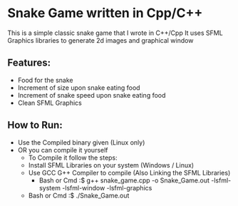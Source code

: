 # Snake Game written in Cpp/C++

This is a simple classic snake game that I wrote in C++/Cpp
It uses SFML Graphics libraries to generate 2d images and graphical window


## Features:
- Food for the snake
- Increment of size upon snake eating food
- Increment of snake speed upon snake eating food
- Clean SFML Graphics

## How to Run:
- Use the Compiled binary given (Linux only)
- OR you can compile it yourself
  - To Compile it follow the steps:
  - Install SFML Libraries on your system (Windows / Linux)
  - Use GCC G++ Compiler to compile (Also Linking the SFML Libraries)
    - Bash or Cmd :$ g++ snake_game.cpp -o Snake_Game.out -lsfml-system -lsfml-window -lsfml-graphics
  - Bash or Cmd :$ ./Snake_Game.out
